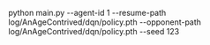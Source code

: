 python main.py --agent-id 1 --resume-path log/AnAgeContrived/dqn/policy.pth --opponent-path log/AnAgeContrived/dqn/policy.pth --seed 123
